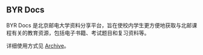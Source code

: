 ## BYR Docs

BYR Docs 是北京邮电大学资料分享平台，旨在使校内学生更方便地获取与北邮课程有关的教育资源，包括电子书籍、考试题目和复习资料等。

详细使用方式见 [Archive](https://github.com/byrdocs/byrdocs-archive?tab=readme-ov-file#byr-docs-archive)。
